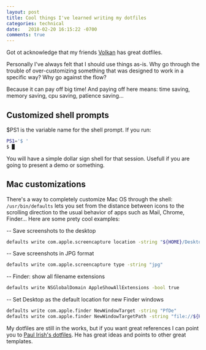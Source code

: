 ```yaml
---
layout: post
title: Cool things I've learned writing my dotfiles
categories: technical
date:   2018-02-20 16:15:22 -0700
comments: true
---
```




Got ot acknowledge that my friends [Volkan](https://github.com/birkasecorba) has great dotfiles.

Personally I've always felt that I should use things as-is. Why go through the trouble of over-customizing something that was designed to work in a specific way? Why go against the flow?

Because it can pay off big time! And paying off here means: time saving, memory saving, cpu saving, patience saving...

## Customized shell prompts

$PS1 is the variable name for the shell prompt. If you run:
```bash
PS1='$ '
$ █
```

You will have a simple dollar sign shell for that session. Usefull if you are going to present a demo or something.

## Mac customizations

There's a way to completely customize Mac OS through the shell: `/usr/bin/defaults` lets you set from the distance between icons to the scrolling direction to the usual behavior of apps such as Mail, Chrome, Finder... Here are some prety cool examples:

-- Save screenshots to the desktop
```bash
defaults write com.apple.screencapture location -string "${HOME}/Desktop"
```

-- Save screenshots in JPG format
```bash
defaults write com.apple.screencapture type -string "jpg"
````

-- Finder: show all filename extensions
```bash
defaults write NSGlobalDomain AppleShowAllExtensions -bool true
```

-- Set Desktop as the default location for new Finder windows
```bash
defaults write com.apple.finder NewWindowTarget -string "PfDe"
defaults write com.apple.finder NewWindowTargetPath -string "file://${HOME}/Desktop/"
```

My dotfiles are still in the works, but if you want great references I can point you to [Paul Irish's dotfiles](https://github.com/paulirish/dotfiles). He has great ideas and points to other great templates.
